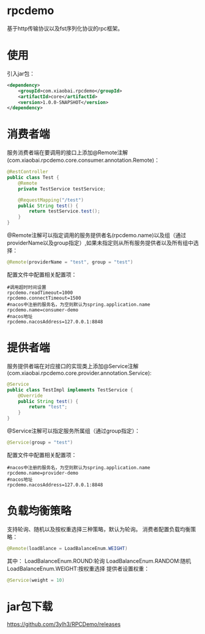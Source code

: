# rpcdemo
基于http传输协议以及fst序列化协议的rpc框架。
# 使用
引入jar包：

```xml
<dependency>
    <groupId>com.xiaobai.rpcdemo</groupId>
    <artifactId>core</artifactId>
    <version>1.0.0-SNAPSHOT</version>
</dependency>
```
# 消费者端
服务消费者端在要调用的接口上添加@Remote注解(com.xiaobai.rpcdemo.core.consumer.annotation.Remote)：
```java
@RestController
public class Test {
    @Remote
    private TestService testService;

    @RequestMapping("/test")
    public String test() {
        return testService.test();
    }
}
```
@Remote注解可以指定调用的服务提供者名(rpcdemo.name)以及组（通过providerName以及group指定）,如果未指定则从所有服务提供者以及所有组中选择：
```java
@Remote(providerName = "test", group = "test")
```
配置文件中配置相关配置项：
```properties
#调用超时时间设置
rpcdemo.readTimeout=1000
rpcdemo.connectTimeout=1500
#nacos中注册的服务名，为空则默认为spring.application.name
rpcdemo.name=consumer-demo
#nacos地址
rpcdemo.nacosAddress=127.0.0.1:8848
```
# 提供者端
服务提供者端在对应接口的实现类上添加@Service注解(com.xiaobai.rpcdemo.core.provider.annotation.Service):
```java
@Service
public class TestImpl implements TestService {
    @Override
    public String test() {
        return "test";
    }
}
```
@Service注解可以指定服务所属组（通过group指定）：
```java
@Service(group = "test")
```
配置文件中配置相关配置项：
```properties
#nacos中注册的服务名，为空则默认为spring.application.name
rpcdemo.name=provider-demo
#nacos地址
rpcdemo.nacosAddress=127.0.0.1:8848
```
# 负载均衡策略
支持轮询、随机以及按权重选择三种策略，默认为轮询。
消费者配置负载均衡策略：
```java
@Remote(loadBlance = LoadBalanceEnum.WEIGHT)
```
其中：
LoadBalanceEnum.ROUND:轮询
LoadBalanceEnum.RANDOM:随机
LoadBalanceEnum.WEIGHT:按权重选择
提供者设置权重：
```java
@Service(weight = 10)
```
# jar包下载
https://github.com/3ylh3/RPCDemo/releases
